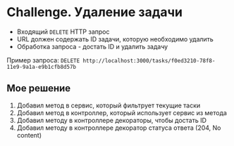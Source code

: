 # Challenge. Удаление задачи

- Входящий `DELETE` HTTP запрос
- URL должен содержать ID задачи, которую необходимо удалить
- Обработка запроса - достать ID и удалить задачу

Пример запроса:
`DELETE http://localhost:3000/tasks/f0ed3210-78f8-11e9-9a1a-e9b1cfb8d57b`

## Мое решение

1. Добавил метод в сервис, который фильтрует текущие таски
2. Добавил метод в контроллер, который использует сервис из метода
3. Добавил методу в контроллере декораторы, чтобы достать ID
4. Добавил методу в контроллере декоратор статуса ответа (204, No content)
